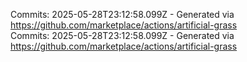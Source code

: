 Commits: 2025-05-28T23:12:58.099Z - Generated via https://github.com/marketplace/actions/artificial-grass
<br>
Commits: 2025-05-28T23:12:58.099Z - Generated via https://github.com/marketplace/actions/artificial-grass
<br>

